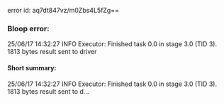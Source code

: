 error id: aq7dt847vz/m0Zbs4L5fZg==
### Bloop error:

25/06/17 14:32:27 INFO Executor: Finished task 0.0 in stage 3.0 (TID 3). 1813 bytes result sent to driver
#### Short summary: 

25/06/17 14:32:27 INFO Executor: Finished task 0.0 in stage 3.0 (TID 3). 1813 bytes result sent to d...